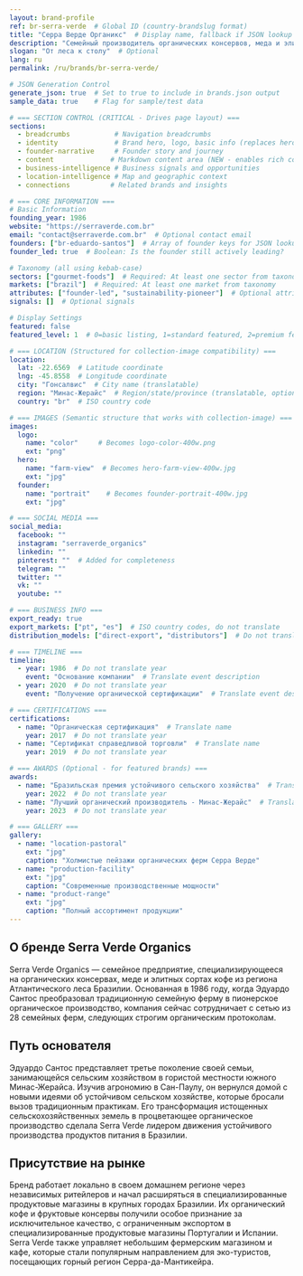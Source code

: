 ```yaml
---
layout: brand-profile
ref: br-serra-verde  # Global ID (country-brandslug format)
title: "Серра Верде Органикс"  # Display name, fallback if JSON lookup fails
description: "Семейный производитель органических консервов, меда и элитного кофе из региона Атлантического леса Бразилии."
slogan: "От леса к столу"  # Optional
lang: ru
permalink: /ru/brands/br-serra-verde/

# JSON Generation Control
generate_json: true  # Set to true to include in brands.json output
sample_data: true    # Flag for sample/test data

# === SECTION CONTROL (CRITICAL - Drives page layout) ===
sections:
  - breadcrumbs           # Navigation breadcrumbs
  - identity              # Brand hero, logo, basic info (replaces hero)
  - founder-narrative     # Founder story and journey
  - content              # Markdown content area (NEW - enables rich content)
  - business-intelligence # Business signals and opportunities
  - location-intelligence # Map and geographic context
  - connections          # Related brands and insights

# === CORE INFORMATION ===
# Basic Information
founding_year: 1986
website: "https://serraverde.com.br"
email: "contact@serraverde.com.br"  # Optional contact email
founders: ["br-eduardo-santos"]  # Array of founder keys for JSON lookup
founder_led: true  # Boolean: Is the founder still actively leading?

# Taxonomy (all using kebab-case)
sectors: ["gourmet-foods"]  # Required: At least one sector from taxonomy
markets: ["brazil"]  # Required: At least one market from taxonomy
attributes: ["founder-led", "sustainability-pioneer"]  # Optional attributes
signals: []  # Optional signals

# Display Settings
featured: false
featured_level: 1  # 0=basic listing, 1=standard featured, 2=premium featured

# === LOCATION (Structured for collection-image compatibility) ===
location:
  lat: -22.6569  # Latitude coordinate
  lng: -45.8558  # Longitude coordinate
  city: "Гонсалвис"  # City name (translatable)
  region: "Минас-Жерайс"  # Region/state/province (translatable, optional)
  country: "br"  # ISO country code

# === IMAGES (Semantic structure that works with collection-image) ===
images:
  logo:
    name: "color"     # Becomes logo-color-400w.png
    ext: "png"
  hero:
    name: "farm-view"  # Becomes hero-farm-view-400w.jpg
    ext: "jpg"
  founder:
    name: "portrait"    # Becomes founder-portrait-400w.jpg
    ext: "jpg"

# === SOCIAL MEDIA ===
social_media:
  facebook: ""
  instagram: "serraverde_organics"
  linkedin: ""
  pinterest: ""  # Added for completeness
  telegram: ""
  twitter: ""
  vk: ""
  youtube: ""

# === BUSINESS INFO ===
export_ready: true
export_markets: ["pt", "es"]  # ISO country codes, do not translate
distribution_models: ["direct-export", "distributors"]  # Do not translate codes

# === TIMELINE ===
timeline:
  - year: 1986  # Do not translate year
    event: "Основание компании"  # Translate event description
  - year: 2020  # Do not translate year
    event: "Получение органической сертификации"  # Translate event description

# === CERTIFICATIONS ===
certifications:
  - name: "Органическая сертификация"  # Translate name
    year: 2017  # Do not translate year
  - name: "Сертификат справедливой торговли"  # Translate name
    year: 2019  # Do not translate year

# === AWARDS (Optional - for featured brands) ===
awards:
  - name: "Бразильская премия устойчивого сельского хозяйства"  # Translate name
    year: 2022  # Do not translate year
  - name: "Лучший органический производитель - Минас-Жерайс"  # Translate name
    year: 2023  # Do not translate year

# === GALLERY ===
gallery:
  - name: "location-pastoral"
    ext: "jpg"
    caption: "Холмистые пейзажи органических ферм Серра Верде"
  - name: "production-facility"
    ext: "jpg"
    caption: "Современные производственные мощности"
  - name: "product-range"
    ext: "jpg"
    caption: "Полный ассортимент продукции"
---
```


## О бренде Serra Verde Organics

Serra Verde Organics — семейное предприятие, специализирующееся на органических консервах, меде и элитных сортах кофе из региона Атлантического леса Бразилии. Основанная в 1986 году, когда Эдуардо Сантос преобразовал традиционную семейную ферму в пионерское органическое производство, компания сейчас сотрудничает с сетью из 28 семейных ферм, следующих строгим органическим протоколам.

## Путь основателя

Эдуардо Сантос представляет третье поколение своей семьи, занимающейся сельским хозяйством в гористой местности южного Минас-Жерайса. Изучив агрономию в Сан-Паулу, он вернулся домой с новыми идеями об устойчивом сельском хозяйстве, которые бросали вызов традиционным практикам. Его трансформация истощенных сельскохозяйственных земель в процветающее органическое производство сделала Serra Verde лидером движения устойчивого производства продуктов питания в Бразилии.

## Присутствие на рынке

Бренд работает локально в своем домашнем регионе через независимых ритейлеров и начал расширяться в специализированные продуктовые магазины в крупных городах Бразилии. Их органический кофе и фруктовые консервы получили особое признание за исключительное качество, с ограниченным экспортом в специализированные продуктовые магазины Португалии и Испании. Serra Verde также управляет небольшим фермерским магазином и кафе, которые стали популярным направлением для эко-туристов, посещающих горный регион Серра-да-Мантикейра.
